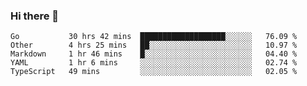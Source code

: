 ### Hi there 👋

<!--
**yeya24/yeya24** is a ✨ _special_ ✨ repository because its `README.md` (this file) appears on your GitHub profile.

Here are some ideas to get you started:

- 🔭 I’m currently working on ...
- 🌱 I’m currently learning ...
- 👯 I’m looking to collaborate on ...
- 🤔 I’m looking for help with ...
- 💬 Ask me about ...
- 📫 How to reach me: ...
- 😄 Pronouns: ...
- ⚡ Fun fact: ...
-->

<!--START_SECTION:waka-->
```text
Go           30 hrs 42 mins  ███████████████████░░░░░░   76.09 % 
Other        4 hrs 25 mins   ██░░░░░░░░░░░░░░░░░░░░░░░   10.97 % 
Markdown     1 hr 46 mins    █░░░░░░░░░░░░░░░░░░░░░░░░   04.40 % 
YAML         1 hr 6 mins     ░░░░░░░░░░░░░░░░░░░░░░░░░   02.74 % 
TypeScript   49 mins         ░░░░░░░░░░░░░░░░░░░░░░░░░   02.05 %
```
<!--END_SECTION:waka-->

